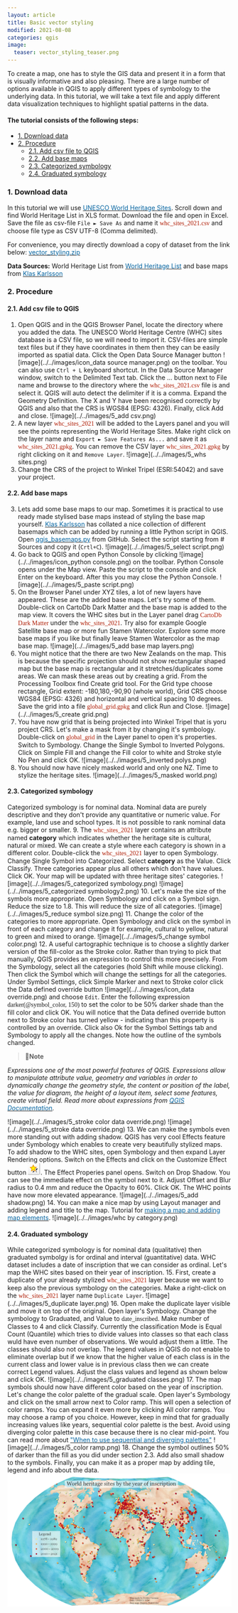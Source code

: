```yaml
---
layout: article
title: Basic vector styling
modified: 2021-08-08
categories: qgis
image:
  teaser: vector_styling_teaser.png
---
```


To create a map, one has to style the GIS data and present it in a form that is visually informative and also pleasing. There are a large number of options available in QGIS to apply different types of symbology to the underlying data. In this tutorial, we will take a text file and apply different data visualization techniques to highlight spatial patterns in the data.

#### The tutorial consists of the following steps:
- [1. Download data](#1-download-data)
- [2. Procedure](#2-procedure)
  * [2.1. Add csv file to QGIS](#21-add-csv-file-to-qgis)
  * [2.2. Add base maps](#22-add-base-maps)
  * [2.3. Categorized symbology](#23-categorized-symbology)
  * [2.4. Graduated symbology](#24-graduated-symbology)

### 1. Download data
In this tutorial we will use [<span style="color:#0564A0">UNESCO World Heritage Sites</span>](http://whc.unesco.org/en/syndication). Scroll down and find World Heritage List in XLS format. Download the file and open in Excel. Save the file as csv-file `File ► Save As` and name it <span style="font-family:Consolas; color:#AF1B03">whc_sites_2021.csv</span> and choose file type as CSV UTF-8 (Comma delimited).

For convenience, you may directly download a copy of dataset from the link below:
[<span style="color:#0564A0">vector_styling.zip</span>](../../datasets/whc_sites_2021.csv)

**Data Sources:**
World Heritage List from [<span style="color:#0564A0">World Heritage List</span>](http://whc.unesco.org/en/syndication) and base maps from [<span style="color:#0564A0">Klas Karlsson</span>](https://github.com/klakar)

### 2. Procedure
#### 2.1. Add csv file to QGIS
1. Open QGIS and in the QGIS Browser Panel, locate the directory where you added the data. The UNESCO World Heritage Centre (WHC) sites database is a CSV file, so we will need to import it. CSV-files are simple text files but if they have coordinates in them then they can be easily imported as spatial data. Click the Open Data Source Manager button ![image](../../images/icon_data source manager.png) on the toolbar. You can also use `Ctrl + L` keyboard shortcut.
In the Data Source Manager window, switch to the Delimited Text tab. Click the … button next to File name and browse to the directory where the <span style="font-family:Consolas; color:#AF1B03">whc_sites_2021.csv</span> file is and select it. QGIS will auto detect the delimiter if it is a comma. Expand the Geometry Definition. The X and Y have been recognised correctly by QGIS and also that the CRS is WGS84 (EPSG: 4326). Finally, click Add and close.
![image](../../images/5_add csv.png)
2. A new layer <span style="font-family:Consolas; color:#AF1B03">whc_sites_2021</span> will be added to the Layers panel and you will see the points representing the World Heritage Sites. Make right click on the layer name and `Export ► Save Features As...` and save it as <span style="font-family:Consolas; color:#AF1B03">whc_sites_2021.gpkg</span>. You can remove the CSV layer <span style="font-family:Consolas; color:#AF1B03">whc_sites_2021.gpkg</span> by right clicking on it and `Remove Layer`.
![image](../../images/5_whs sites.png)
3. Change the CRS of the project to Winkel Tripel (ESRI:54042) and save your project.

#### 2.2. Add base maps
3. Lets add some base maps to our map.  Sometimes it is practical to use ready made stylised base maps instead of styling the base map yourself. [<span style="color:#0564A0">Klas Karlsson</span>](https://github.com/klakar) has collated a nice collection of different basemaps which can be added by running a little Python script in QGIS. Open [<span style="color:#0564A0">qgis_basemaps.py</span>](https://github.com/klakar/QGIS_resources/blob/master/collections/Geosupportsystem/python/qgis_basemaps.py) from GitHub. Select the script starting from # Sources and copy it (`Crtl+C`).
![image](../../images/5_select script.png)
4. Go back to QGIS and open Python Console by clicking ![image](../../images/icon_python console.png) on the toolbar. Python Console opens under the Map view. Paste the script to the console and click Enter on the keyboard. After this you may close the Python Console.
![image](../../images/5_paste script.png)
5. On the Browser Panel under XYZ tiles, a lot of new layers have appeared. These are the added base maps. Let's try some of them. Double-click on CartoDb Dark Matter and the base map is added to the map view. It covers the WHC sites but in the Layer panel drag <span style="font-family:Consolas; color:#AF1B03">CartoDb Dark Matter</span> under the <span style="font-family:Consolas; color:#AF1B03">whc_sites_2021</span>. Try also for example Google Satellite base map or more fun Stamen Watercolor. Explore some more base maps if you like but finally leave Stamen Watercolor as the map base map.
![image](../../images/5_add base map layers.png)
6. You might notice that the there are two New Zealands on the map. This is because the specific projection should not show rectangular shaped map but the base map is rectangular and it stretches/duplicates some areas. We can mask these areas out by creating a grid. From the Processing Toolbox find Create grid tool. For the Grid type choose rectangle, Grid extent: -180,180,-90,90 (whole world), Grid CRS choose WGS84 (EPSG: 4326) and horizontal and vertical spacing 10 degrees. Save the grid into a file <span style="font-family:Consolas; color:#AF1B03">global_grid.gpkg</span> and click Run and Close.
![image](../../images/5_create grid.png)
7. You have now grid that is being projected into Winkel Tripel that is yoru project CRS. Let's make a mask from it by changing it's symbology. Double-click on <span style="font-family:Consolas; color:#AF1B03">global_grid</span> in the Layer panel to open it's properties. Switch to Symbology. Change the Single Symbol to Inverted Polygons. Click on Simple Fill and change the Fill color to white and Stroke style No Pen and click OK.
![image](../../images/5_inverted polys.png)
8. You should now have nicely masked world and only one NZ. Time to stylize the heritage sites.
![image](../../images/5_masked world.png)

#### 2.3. Categorized symbology
Categorized symbology is for nominal data. Nominal data are purely descriptive and they don't provide any quantitative or numeric value. For example, land use and school types. It is not possible to rank nominal data e.g. bigger or smaller.
9. The <span style="font-family:Consolas; color:#AF1B03">whc_sites_2021</span> layer contains an attribute named **category** which indicates whether the heritage site is cultural, natural or mixed. We can create a style where each category is shown in a different color. Double-click the <span style="font-family:Consolas; color:#AF1B03">whc_sites_2021</span> layer to open Symbology. Change Single Symbol into Categorized.  Select **category** as the Value. Click Classify. Three categories appear  plus all others which don't have values. Click OK. Your map will be updated with three heritage sites' categories.
![image](../../images/5_categorized symbology.png)
![image](../../images/5_categorized symbology2.png)
10. Let's make the size of the symbols more appropriate. Open Symbology and click on a Symbol sign. Reduce the size to 1.8. This will reduce the size of all categories.
![image](../../images/5_reduce symbol size.png)
11. Change the color of the categories to more appropriate. Open Symbology and click on the symbol in front of each category and change it for example, cultural to yellow, natural to green and mixed to orange.
![image](../../images/5_change symbol color.png)
12.  A useful cartographic technique is to choose a slightly darker version of the fill-color as the Stroke color. Rather than trying to pick that manually, QGIS provides an expression to control this more precisely. From the Symbology, select all the categories (hold Shift while mouse clicking). Then click the Symbol which will change the settings for all the categories. Under Symbol Settings, click Simple Marker and next to Stroke color click the Data defined override button ![image](../../images/icon_data override.png) and choose `Edit`. Enter the following expression <span style="font-family:Consolas">darker(@symbol_color, 150)</span>  to set the color to be 50% darker shade than the fill color and click OK. You will notice that the Data defined override button next to Stroke color has turned yellow - indicating than this property is controlled by an override. Click also Ok for the Symbol Settings tab and Symbology to apply all the changes. Note how the outline of the symbols changed.
>:scroll:**Note**
>
*Expressions one of the most powerful features of QGIS. Expressions allow to manipulate attribute value, geometry and variables in order to dynamically change the geometry style, the content or position of the label, the value for diagram, the height of a layout item, select some features, create virtual field. Read more about expressions from [<span style="color:#0564A0">QGIS Documentation</span>](https://docs.qgis.org/3.16/en/docs/user_manual/working_with_vector/expression.html?highlight=expression#expressions).*

![image](../../images/5_stroke color data override.png)
![image](../../images/5_stroke data override.png)
13. We can make the symbols even more standing out with adding shadow. QGIS has very cool Effects feature under Symbology which enables to create very beautifully stylized maps. To add shadow to the WHC sites, open Symbology and then expand Layer Rendering options. Switch on the Effects and click on the Customize Effect button ![image](../../images/icon_effects.png). The Effect Properies panel opens. Switch on Drop Shadow. You can see the immediate effect on the symbol next to it. Adjust Offset and Blur radius to 0.4 mm and reduce the Opacity to 60%. Click OK. The WHC points have now more elevated appearance.
![image](../../images/5_add shadow.png)
14. You can make a nice map by using Layout manager and adding legend and title to the map. Tutorial for [<span style="color:#0564A0">making a map and adding map elements</span>](https://kevelyn1.github.io/QGIS-Intro/qgis/making-a-map/).
![image](../../images/whc by category.png)

#### 2.4. Graduated symbology
While categorized symbology is for nominal data (qualitative) then graduated symbolgy is for ordinal and interval (guantitative) data. WHC dataset includes a date of inscription that we can consider as ordinal. Let's map the WHC sites based on their year of inscription.
15. First, create a duplicate of your already stylized <span style="font-family:Consolas; color:#AF1B03">whc_sites_2021</span> layer because we want to keep also the previous symbology on the categories. Make a right-click on the <span style="font-family:Consolas; color:#AF1B03">whc_sites_2021</span> layer name `Duplicate Layer`.
![image](../../images/5_duplicate layer.png)
16. Open make the duplicate layer visible and move it on top of the original. Open layer's Symbology. Change the symbology to Graduated, and Value to <span style="font-family:Consolas">date_inscribed</span>. Make number of Classes to 4 and click Classify. Currently the classification Mode is Equal Count (Quantile) which tries to divide values into classes so that each class wuld have even number of observations. We would adjust them a little. The classes should also not overlap. The legend values in QGIS do not enable to eliminate overlap but if we know that the higher value of each class is in the current class and lower value is in previous class then we can create correct Legend values. Adjust the class values and legend as shown below and click OK.
![image](../../images/5_graduated classes.png)
17. The map symbols should now have different color based on the year of inscription. Let's change the color palette of the gradual scale. Open layer's Symbology and click on the small arrow next to Color ramp. This will open a selection of color ramps. You can expand it even more by clicking All color ramps. You may choose a ramp of you choice. However, keep in mind that for gradually increasing values like years, sequential color palette is the best. Avoid using diverging color palette in this case because there is no clear mid-point. You can read more about [<span style="color:#0564A0">"When to use sequential and diverging palettes"</span>](https://everydayanalytics.ca/2017/03/when-to-use-sequential-and-diverging-palettes.html)
![image](../../images/5_color ramp.png)
18. Change the symbol outlines 50% of darker than the fill as you did under section 2.3. Add also small shadow to the symbols. Finally, you can make it as a proper map by adding tile, legend and info about the data.
![image](../../images/whc_year.png)
